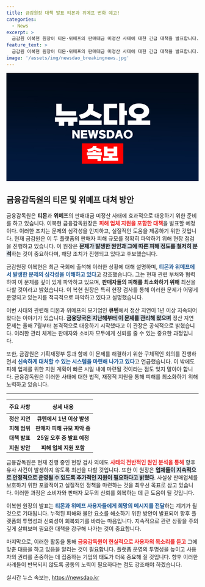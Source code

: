 ```yaml
---
title: 금감원장 대책 발표 티몬과 위메프 변화 예고!
categories:
  - News
excerpt: >
  금감원 이복현 원장이 티몬·위메프의 판매대금 미정산 사태에 대한 긴급 대책을 발표합니다. 피해 기업 지원 방안이 포함된 이번 발표는 빠르면 오늘 오후에 이뤄질 예정! 클릭해 그 비밀을 확인하세요!
feature_text: >
  금감원 이복현 원장이 티몬·위메프의 판매대금 미정산 사태에 대한 긴급 대책을 발표합니다. 피해 기업 지원 방안이 포함된 이번 발표는 빠르면 오늘 오후에 이뤄질 예정! 클릭해 그 비밀을 확인하세요!
image: '/assets/img/newsdao_breakingnews.jpg'
---
```


<p><img src="/assets/img/newsdao_breakingnews.jpg" alt="ontimetimes 속보" /></p>

<h2 data-ke-size="size26">금융감독원의 티몬 및 위메프 대처 방안</h2>

<p data-ke-size="size16">금융감독원은 <b>티몬</b>과 <b>위메프</b>의 판매대금 미정산 사태에 효과적으로 대응하기 위한 준비를 하고 있습니다. 이복현 금융감독원장은 <b><span style="color: #ee2323;">피해 업체 지원을 포함한 대책</span></b>을 발표할 예정이다. 이러한 조치는 문제의 심각성을 인지하고, 실질적인 도움을 제공하기 위한 것입니다. 현재 금감원은 이 두 플랫폼의 판매자 피해 규모를 정확히 파악하기 위해 현장 점검을 진행하고 있습니다. 이 원장은 <b><span style="background-color: #21538527;">문제가 발생한 원인과 그에 따른 피해 정도를 철저히 분석</span></b>하는 것이 중요하다며, 해당 조치가 진행되고 있다고 후보했습니다.</p>

<p data-ke-size="size16">금감원장 이복현은 최근 국회에 출석해 이러한 상황에 대해 설명하며, <b><span style="color: #1a5490;">티몬과 위메프에서 발생한 문제의 심각성을 이해하고 있다</span></b>고 강조했습니다. 그는 현재 관련 부처와 협력하여 이 문제를 깊이 있게 파악하고 있으며, <b>판매자들의 피해를 최소화하기 위해</b> 최선을 다할 것이라고 밝혔습니다. 이 복현 원장은 특히 현장 검사를 통해 이러한 문제가 어떻게 운영되고 있는지를 적극적으로 파악하고 있다고 설명했습니다.</p>

<p data-ke-size="size16">이번 사태와 관련해 티몬과 위메프의 모기업인 <b>큐텐</b>에서 정산 지연이 1년 이상 지속되어 왔다는 이야기가 있습니다. <b><span style="background-color: #21538527;">금융당국은 지난해부터 이 문제를 관리해 왔으며</span></b> 정산 지연 문제는 올해 7월부터 본격적으로 대응하기 시작했다고 이 관장은 공식적으로 밝혔습니다. 이러한 관리 체계는 판매자와 소비자 모두에게 신뢰를 줄 수 있는 중요한 과정입니다.</p>

<p data-ke-size="size16">또한, 금감원은 기획재정부 등과 함께 이 문제를 해결하기 위한 구체적인 회의를 진행하면서 <b><span style="color: #1a5490;">신속하게 대처할 수 있는 시스템을 마련해 나가고 있다</span></b>고 언급했습니다. 이 밖에도 피해 업체를 위한 지원 계획이 빠른 시일 내에 마련될 것이라는 점도 잊지 말아야 합니다. 금융감독원은 이러한 사태에 대한 법적, 재정적 지원을 통해 피해를 최소화하기 위해 노력하고 있습니다.</p>

<hr />

<table style="width: 100%; height: auto;">
    <thead>
        <tr>
            <th style="text-align: center; height: 30px;"><b>주요 사항</b></th>
            <th style="text-align: center; height: 30px;"><b>상세 내용</b></th>
        </tr>
    </thead>
    <tbody>
        <tr>
            <td style="text-align: center; height: 17px;"><b>정산 지연</b></td>
            <td style="text-align: center; height: 17px;"><b>큐텐에서 1년 이상 발생</b></td>
        </tr>
        <tr>
            <td style="text-align: center; height: 17px;"><b>피해 범위</b></td>
            <td style="text-align: center; height: 17px;"><b>판매자 피해 규모 파악 중</b></td>
        </tr>
        <tr>
            <td style="text-align: center; height: 17px;"><b>대책 발표</b></td>
            <td style="text-align: center; height: 17px;"><b>25일 오후 중 발표 예정</b></td>
        </tr>
        <tr>
            <td style="text-align: center; height: 17px;"><b>지원 방안</b></td>
            <td style="text-align: center; height: 17px;"><b>피해 업체 지원 포함</b></td>
        </tr>
    </tbody>
</table>

<p data-ke-size="size16">금융감독원은 현재 진행 중인 현장 검사 외에도 <b><span style="color: #ee2323;">사태의 전반적인 원인 분석을 통해</span></b> 향후 유사 사건이 발생하지 않도록 최선을 다할 것입니다. 또한 이 원장은 <b><span style="background-color: #21538527;">업체들이 지속적으로 안정적으로 운영될 수 있도록 추가적인 지원이 필요하다고 밝혔다</span></b>. 사실상 판매업체를 보호하기 위한 포괄적이고 실질적인 정책을 마련하는 것을 최우선 목표로 삼고 있습니다. 이러한 과정은 소비자와 판매자 모두의 신뢰를 회복하는 데 큰 도움이 될 것입니다.</p>

<p data-ke-size="size16">이복현 원장의 발표는 <b><span style="color: #1a5490;">티몬과 위메프 사용자들에게 희망의 메시지를 전달</span></b>하는 계기가 될 것으로 기대됩니다. 누적된 피해와 불안 요소를 해소하기 위한 방안이 발표되어 향후 플랫폼의 투명성과 신뢰성이 회복되기를 바라는 마음입니다. 지속적으로 관련 상황을 주의 깊게 살펴보며 필요한 대책을 강구해 나가는 것이 중요합니다.</p>

<p data-ke-size="size16">마지막으로, 이러한 활동을 통해 <b><span style="color: #ee2323;">금융감독원이 현실적으로 사용자의 목소리를 듣고</span></b> 그에 맞춘 대응을 하고 있음을 알리는 것이 필요합니다. 플랫폼 운영의 투명성을 높이고 사용자의 권리를 존중하는 데 집중하는 기업의 태도가 더욱 중요해 질 것입니다. 향후 이러한 사례들이 반복되지 않도록 공동의 노력이 필요하다는 점도 강조해야 하겠습니다.</p>
실시간 뉴스 속보는, <a href="https://newsdao.kr" rel="dofollow">https://newsdao.kr</a>


